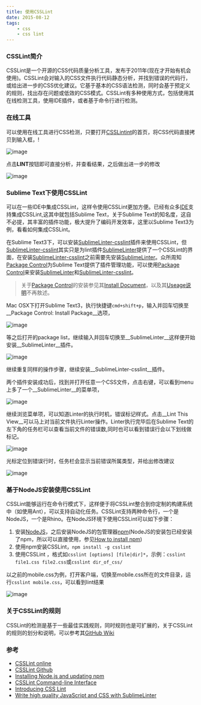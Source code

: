 ```yaml
---
title: 使用CSSLint
date: 2015-08-12
tags:
    - css
    - css lint
---
```



### CSSLint简介

CSSLint是一个开源的CSS代码质量分析工具，发布于2011年(现在才开始有机会使用)。CSSLint会对输入的CSS文件执行代码静态分析，并找到错误的代码行，或给出进一步的CSS优化建议。它基于基本的CSS语法检测，同时会基于预定义的规则，找出存在问题或低效的CSS模式。CSSLint有多种使用方式，包括使用其在线检测工具，使用IDE插件，或者基于命令行进行检测。

### 在线工具

可以使用在线工具进行CSS检测，只要打开[CSSLintint][1]的首页，将CSS代码直接拷贝到输入框，!


![image](/img/2015-08-12-cssline_online.png)

点击**LINT**按钮即可直接分析，并查看结果，之后做出进一步的修改

![image](/img/2015-08-12-csslint_res.png)

### Sublime Text下使用CSSLint

可以在一些IDE中集成CSSLint，这样令使用CSSLint更加方便。已经有众多[IDE](3)支持集成CSSLint,这其中就包括Sublime Text，关于Sublime Text的知名度，这自不必提，其丰富的插件功能，极大提升了编码开发效率，这里以Sublime Text3为例，看看如何集成CSSLint。

在Sublime Text3下，可以安装[SublimeLinter-csslint](4)插件来使用CSSLint，但[SublimeLinter-csslint](4)其实只是为lint插件[SublimeLinter](5)提供了一个CSSLint的界面，在安装[SublimeLinter-csslint](4)之前需要先安装[SublimeLinter](5)。众所周知[Package Control](6)为Sublime Text提供了插件管理功能，可以使用[Package Control](6)来安装[SublimeLinter](5)和[SublimeLinter-csslint](4)。

> 关于[Package Control](6)的安装参见其[Install Document](7)，以及其[Useage说明][8]不再敖述。

Mac OSX下打开Sublime Text3，执行快捷键`cmd+shift+p`，输入并回车切换至__Package Control: Install Package__选项，

![image](/img/2015-08-12-package_install.png)

等之后打开的package list，继续输入并回车切换至__SublimeLinter__这样便开始安装__SublimeLinter__插件。

![image](/img/2015-08-12-sublime_lint.png)

继续重复同样的操作步骤，继续安装__SublimeLinter-csslint__插件。

两个插件安装成功后，找到并打开任意一个CSS文件，点击右键，可以看到menu上多了一个__SublimeLinter__的菜单项，

![image](/img/2015-08-12-linter-menu.png)

继续浏览菜单项，可以知道Linter的执行时机，错误标记样式。点击__Lint This View__可以马上对当前文件执行Linter操作。Linter执行完毕后在Sublime Text的左下角的任务栏可以查看当前文件的错误数,同时也可以看到错误行会以下划线做标记。

![image](/img/2015-08-12-linter_error.png)

光标定位到错误行时，任务栏会显示当前错误所属类型，并给出修改建议

![image](/img/2015-08-12-linter_error_line.png)

### 基于NodeJS安装使用CSSLint

CSSLint能够运行在命令行模式下，这样便于将CSSLint整合到你定制的构建系统中（如使用Ant），可以支持自动化任务。CSSLint支持两种命令行，一个是NodeJS，一个是Rhino。在NodeJS环境下使用CSSLint可以如下步骤：

1. 安装[NodeJS][9]，之后安装NodeJS的包管理器[npm](npmjs.com)(NodeJS的安装包已经安装了npm，所以可以直接使用，参见[How to install npm][10])
2. 使用npm安装CSSLint，`npm install -g csslint`
3. 使用CSSLint ，格式如`csslint [options] [file|dir]*`，示例：`csslint file1.css file2.css`或`csslint dir_of_css/`

以之前的mobile.css为例，打开客户端，切换至mobile.css所在的文件目录，运行`csslint mobile.css`，可以看到lint结果

![image](/img/2015-08-12-cl_lint.png)

### 关于CSSLint的规则

CSSLint的检测是基于一些最佳实践规则，同时规则也是可扩展的，关于CSSLint的规则的划分和说明，可以参考其[GitHub Wiki](14)
### 参考

+ [CSSLint online][1]
+ [CSSLint Github][2]
+ [Installing Node.js and updating npm][11]
+ [CSSLint Command-line Interface][12]
+ [Introducing CSS Lint][13]
+ [Write high quality JavaScript and CSS with SublimeLinter][14]

[1]: http://csslint.net/
[2]: https://github.com/CSSLint/csslint
[3]: https://github.com/CSSLint/csslint/wiki/IDE-integration
[4]: https://github.com/SublimeLinter/SublimeLinter-csslint#sublimelinter-csslint
[5]: http://sublimelinter.readthedocs.org/en/latest/
[6]: https://packagecontrol.io/
[7]: https://packagecontrol.io/installation
[8]: https://packagecontrol.io/docs/usage
[9]: https://nodejs.org/download/
[10]: http://blog.npmjs.org/post/85484771375/how-to-install-npm
[11]: https://docs.npmjs.com/getting-started/installing-node
[12]:https://github.com/CSSLint/csslint/wiki/Command-line-interface
[13]: http://www.nczonline.net/blog/2011/06/15/introducing-css-lint-2/
[14]: https://github.com/CSSLint/csslint/wiki/Rules
[14]: http://www.pixelstech.net/article/1371270269-Write-high-quality-JavaScript-and-CSS-with-SublimeLinter
